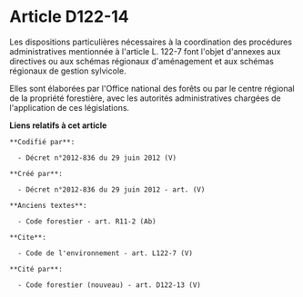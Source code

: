 # Article D122-14

Les dispositions particulières nécessaires à la coordination des procédures administratives mentionnée à l'article L. 122-7
font l'objet d'annexes aux directives ou aux schémas régionaux d'aménagement et aux schémas régionaux de gestion sylvicole.

Elles sont élaborées par l'Office national des forêts ou par le centre régional de la propriété forestière, avec les
autorités administratives chargées de l'application de ces législations.

**Liens relatifs à cet article**

	**Codifié par**:

	  - Décret n°2012-836 du 29 juin 2012 (V)

	**Créé par**:

	  - Décret n°2012-836 du 29 juin 2012 - art. (V)

	**Anciens textes**:

	  - Code forestier - art. R11-2 (Ab)

	**Cite**:

	  - Code de l'environnement - art. L122-7 (V)

	**Cité par**:

	  - Code forestier (nouveau) - art. D122-13 (V)
